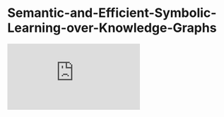 # Semantic-and-Efficient-Symbolic-Learning-over-Knowledge-Graphs

![Motivating Example](https://raw.githubusercontent.com/SDM-TIB/Semantic-and-Efficient-Symbolic-Learning-over-Knowledge-Graphs/images/MotivatingEX_phd.pdf "Motivating Example")


